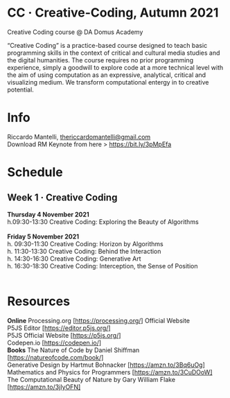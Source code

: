 # CC · Creative-Coding, Autumn 2021
Creative Coding course @ DA Domus Academy 

“Creative Coding” is a practice-based course designed to teach basic programming skills in the context of critical and cultural media studies and the digital humanities. The course requires no prior programming experience, simply a goodwill to explore code at a more technical level with the aim of using computation as an expressive, analytical, critical and visualizing medium. We transform computational entergy in to creative potential.

# Info
Riccardo Mantelli, thericcardomantelli@gmail.com <br/>
Download RM Keynote from here > https://bit.ly/3pMpEfa


# Schedule
## Week 1 · Creative Coding<br/>
**Thursday 4 November 2021**<br/>
h.09:30-13:30 Creative Coding: Exploring the Beauty of Algorithms<br/><br/>
**Friday 5 November 2021**<br/>
h. 09:30-11:30 Creative Coding: Horizon by Algorithms<br/>
h. 11:30-13:30 Creative Coding: Behind the Interaction<br/>
h. 14:30-16:30 Creative Coding: Generative Art <br/>
h. 16:30-18:30 Creative Coding: Interception, the Sense of Position<br/><br/>
# Resources
**Online**
Processing.org [https://processing.org/] Official Website<br/> 
P5JS Editor [https://editor.p5js.org/]<br/>
P5JS Official Website [https://p5js.org/]<br/>
Codepen.io [https://codepen.io/]
<br/>
**Books**
The Nature of Code by Daniel Shiffman [https://natureofcode.com/book/]<br/>
Generative Design by Hartmut Bohnacker [https://amzn.to/3Bq6uOg]<br/>
Mathematics and Physics for Programmers [https://amzn.to/3CuDOoW]<br/>
The Computational Beauty of Nature by Gary William Flake [https://amzn.to/3jIyOFN]<br/><br/>




